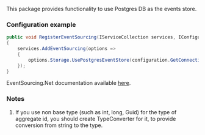 ﻿This package provides functionality to use Postgres DB as the events store.

### Configuration example

```csharp
public void RegisterEventSourcing(IServiceCollection services, IConfiguration configuration)  
{  
    services.AddEventSourcing(options =>  
    {  
        options.Storage.UsePostgresEventStore(configuration.GetConnectionString("EventsDb"));  
    });
}
```

EventSourcing.Net documentation available [here](https://github.com/hmspns/eventsourcing.net).

### Notes

1. If you use non base type (such as int, long, Guid) for the type of aggregate id, you should create TypeConverter for it, to provide conversion from string to the type.